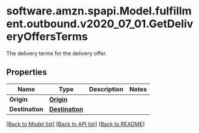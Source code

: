 # software.amzn.spapi.Model.fulfillment.outbound.v2020_07_01.GetDeliveryOffersTerms
The delivery terms for the delivery offer.

## Properties

Name | Type | Description | Notes
------------ | ------------- | ------------- | -------------
**Origin** | [**Origin**](Origin.md) |  | 
**Destination** | [**Destination**](Destination.md) |  | 

[[Back to Model list]](../README.md#documentation-for-models) [[Back to API list]](../README.md#documentation-for-api-endpoints) [[Back to README]](../README.md)

